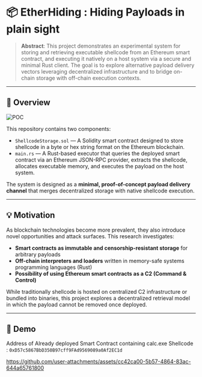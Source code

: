 # 📦 EtherHiding : Hiding Payloads in plain sight

> **Abstract**: This project demonstrates an experimental system for storing and retrieving executable shellcode from an Ethereum smart contract, and executing it natively on a host system via a secure and minimal Rust client. The goal is to explore alternative payload delivery vectors leveraging decentralized infrastructure and to bridge on-chain storage with off-chain execution contexts.

---

## 🔬 Overview

![POC](https://github.com/user-attachments/assets/1533c387-cf81-42fb-9f3a-231c3ce26658)

This repository contains two components:

- `ShellcodeStorage.sol` — A Solidity smart contract designed to store shellcode in a byte or hex string format on the Ethereum blockchain.
- `main.rs` — A Rust-based executor that queries the deployed smart contract via an Ethereum JSON-RPC provider, extracts the shellcode, allocates executable memory, and executes the payload on the host system.

The system is designed as a **minimal, proof-of-concept payload delivery channel** that merges decentralized storage with native shellcode execution.

---

## 💡 Motivation

As blockchain technologies become more prevalent, they also introduce novel opportunities and attack surfaces. This research investigates:

- **Smart contracts as immutable and censorship-resistant storage** for arbitrary payloads
- **Off-chain interpreters and loaders** written in memory-safe systems programming languages (Rust)
- **Possibility of using Ethereum smart contracts as a C2 (Command & Control)** 

While traditionally shellcode is hosted on centralized C2 infrastructure or bundled into binaries, this project explores a decentralized retrieval model in which the payload cannot be removed once deployed.

---

## 📁 Demo

Address of Already deployed Smart Contract containing calc.exe Shellcode : ``` 0xD57c5867BbD350B97cff9FAd9569089a0Af2EC1d ```

https://github.com/user-attachments/assets/cc42ca00-5b57-4864-83ac-644a65761800

